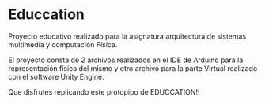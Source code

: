 # Educcation
Proyecto educativo realizado para la asignatura arquitectura de sistemas multimedia y computación Física.

El proyecto consta de 2 archivos realizados en el IDE de Arduino para la representación física del mismo y otro archivo para la parte Virtual realizado con el software Unity Engine.

Que disfrutes replicando este protopipo de EDUCCATION!!

